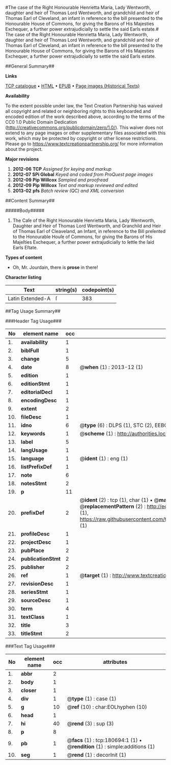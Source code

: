 #The case of the Right Honourable Henrietta Maria, Lady Wentworth, daughter and heir of Thomas Lord Wentworth, and grandchild and heir of Thomas Earl of Cleveland, an infant in reference to the bill presented to the Honourable House of Commons, for giving the Barons of His Majesties Exchequer, a further power extrajudicially to settle the said Earls estate.#
The case of the Right Honourable Henrietta Maria, Lady Wentworth, daughter and heir of Thomas Lord Wentworth, and grandchild and heir of Thomas Earl of Cleveland, an infant in reference to the bill presented to the Honourable House of Commons, for giving the Barons of His Majesties Exchequer, a further power extrajudicially to settle the said Earls estate.

##General Summary##

**Links**

[TCP catalogue](http://www.ota.ox.ac.uk/tcp/)  • 
[HTML](http://tei.it.ox.ac.uk/tcp/Texts-HTML/free/B10/B10280.html)  • 
[EPUB](http://tei.it.ox.ac.uk/tcp/Texts-EPUB/free/B10/B10280.epub) • 
[Page images (Historical Texts)](https://historicaltexts.jisc.ac.uk/eebo-61297198e)

**Availability**

To the extent possible under law, the Text Creation Partnership has waived all copyright and related or neighboring rights to this keyboarded and encoded edition of the work described above, according to the terms of the CC0 1.0 Public Domain Dedication (http://creativecommons.org/publicdomain/zero/1.0/). This waiver does not extend to any page images or other supplementary files associated with this work, which may be protected by copyright or other license restrictions. Please go to https://www.textcreationpartnership.org/ for more information about the project.

**Major revisions**

1. __2012-06__ __TCP__ *Assigned for keying and markup*
1. __2012-07__ __SPi Global__ *Keyed and coded from ProQuest page images*
1. __2012-09__ __Pip Willcox__ *Sampled and proofread*
1. __2012-09__ __Pip Willcox__ *Text and markup reviewed and edited*
1. __2013-02__ __pfs__ *Batch review (QC) and XML conversion*

##Content Summary##

#####Body#####

1. The Caſe of the Right Honourable Henrietta Maria, Lady Wentworth, Daughter and Heir of Thomas Lord Wentworth, and Granchild and Heir of Thomas Earl of Cleaveland, an Infant, in reference to the Bill preſented to the Honourable Houſe of Commons, for giving the Barons of His Majeſties Exchequer, a further power extrajudicially to ſettle the ſaid Earls Eſtate.

**Types of content**

  * Oh, Mr. Jourdain, there is **prose** in there!

**Character listing**


|Text|string(s)|codepoint(s)|
|---|---|---|
|Latin Extended-A|ſ|383|

##Tag Usage Summary##

###Header Tag Usage###

|No|element name|occ|attributes|
|---|---|---|---|
|1.|__availability__|1||
|2.|__biblFull__|1||
|3.|__change__|5||
|4.|__date__|8| @__when__ (1) : 2013-12 (1)|
|5.|__edition__|1||
|6.|__editionStmt__|1||
|7.|__editorialDecl__|1||
|8.|__encodingDesc__|1||
|9.|__extent__|2||
|10.|__fileDesc__|1||
|11.|__idno__|6| @__type__ (6) : DLPS (1), STC (2), EEBO-CITATION (1), OCLC (1), VID (1)|
|12.|__keywords__|1| @__scheme__ (1) : http://authorities.loc.gov/ (1)|
|13.|__label__|5||
|14.|__langUsage__|1||
|15.|__language__|1| @__ident__ (1) : eng (1)|
|16.|__listPrefixDef__|1||
|17.|__note__|6||
|18.|__notesStmt__|2||
|19.|__p__|11||
|20.|__prefixDef__|2| @__ident__ (2) : tcp (1), char (1)  •  @__matchPattern__ (2) : ([0-9\-]+):([0-9IVX]+) (1), (.+) (1)  •  @__replacementPattern__ (2) : http://eebo.chadwyck.com/downloadtiff?vid=$1&page=$2 (1), https://raw.githubusercontent.com/textcreationpartnership/Texts/master/tcpchars.xml#$1 (1)|
|21.|__profileDesc__|1||
|22.|__projectDesc__|1||
|23.|__pubPlace__|2||
|24.|__publicationStmt__|2||
|25.|__publisher__|2||
|26.|__ref__|1| @__target__ (1) : http://www.textcreationpartnership.org/docs/. (1)|
|27.|__revisionDesc__|1||
|28.|__seriesStmt__|1||
|29.|__sourceDesc__|1||
|30.|__term__|4||
|31.|__textClass__|1||
|32.|__title__|3||
|33.|__titleStmt__|2||


###Text Tag Usage###

|No|element name|occ|attributes|
|---|---|---|---|
|1.|__abbr__|2||
|2.|__body__|1||
|3.|__closer__|1||
|4.|__div__|1| @__type__ (1) : case (1)|
|5.|__g__|10| @__ref__ (10) : char:EOLhyphen (10)|
|6.|__head__|1||
|7.|__hi__|40| @__rend__ (3) : sup (3)|
|8.|__p__|8||
|9.|__pb__|1| @__facs__ (1) : tcp:180694:1 (1)  •  @__rendition__ (1) : simple:additions (1)|
|10.|__seg__|1| @__rend__ (1) : decorInit (1)|
